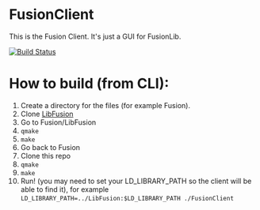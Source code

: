 # FusionClient
This is the Fusion Client. It's just a GUI for FusionLib.

[![Build Status](https://semaphoreci.com/api/v1/projects/8a37b235-66df-4ebd-b9cb-e6d3151e8600/421616/badge.svg)](https://semaphoreci.com/kamnxt/fusionclient)      

# How to build (from CLI):

1. Create a directory for the files (for example Fusion).
2. Clone [LibFusion](https://github.com/FusionLauncher/LibFusion)
3. Go to Fusion/LibFusion
4. `qmake`
5. `make`
6. Go back to Fusion
7. Clone this repo
8. `qmake`
9. `make`
10. Run! (you may need to set your LD_LIBRARY_PATH so the client will be able to find it), for example `LD_LIBRARY_PATH=../LibFusion:$LD_LIBRARY_PATH ./FusionClient`
